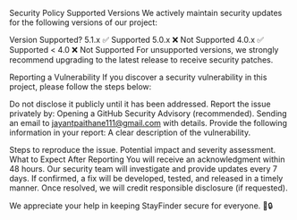 Security Policy
Supported Versions
We actively maintain security updates for the following versions of our project:

Version	Supported?
5.1.x	✅ Supported
5.0.x	❌ Not Supported
4.0.x	✅ Supported
< 4.0	❌ Not Supported
For unsupported versions, we strongly recommend upgrading to the latest release to receive security patches.

Reporting a Vulnerability
If you discover a security vulnerability in this project, please follow the steps below:

Do not disclose it publicly until it has been addressed.
Report the issue privately by:
Opening a GitHub Security Advisory (recommended).
Sending an email to jayantpaithane111@gmail.com with details.
Provide the following information in your report:
A clear description of the vulnerability.

Steps to reproduce the issue.
Potential impact and severity assessment.
What to Expect After Reporting
You will receive an acknowledgment within 48 hours.
Our security team will investigate and provide updates every 7 days.
If confirmed, a fix will be developed, tested, and released in a timely manner.
Once resolved, we will credit responsible disclosure (if requested).

We appreciate your help in keeping StayFinder secure for everyone. 🚀🔒

